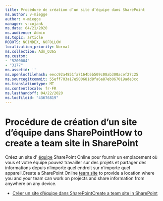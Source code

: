```yaml
---
title: Procédure de création d’un site d’équipe dans SharePoint
ms.author: v-miegge
author: v-miegge
manager: v-cojank
ms.date: 04/21/2020
ms.audience: Admin
ms.topic: article
ROBOTS: NOINDEX, NOFOLLOW
localization_priority: Normal
ms.collection: Adm_O365
ms.custom:
- "5200004"
- "3177"
ms.assetid: ''
ms.openlocfilehash: eecc92a4851fa7164b5b509c08ab300acef27c25
ms.sourcegitcommit: 55eff703a17e500681d8fa6a87eb067019ade3cc
ms.translationtype: MT
ms.contentlocale: fr-FR
ms.lasthandoff: 04/22/2020
ms.locfileid: "43676819"
---
```

# <a name="how-to-create-a-team-site-in-sharepoint"></a><span data-ttu-id="37ddf-102">Procédure de création d’un site d’équipe dans SharePoint</span><span class="sxs-lookup"><span data-stu-id="37ddf-102">How to create a team site in SharePoint</span></span>

<span data-ttu-id="37ddf-103">Créez un site d' [équipe](https://support.office.com/article/what-is-a-sharepoint-team-site-75545757-36c3-46a7-beed-0aaa74f0401e) SharePoint Online pour fournir un emplacement où vous et votre équipe pouvez travailler sur des projets et partager des informations depuis n’importe quel endroit sur n’importe quel appareil.</span><span class="sxs-lookup"><span data-stu-id="37ddf-103">Create a SharePoint Online [team site](https://support.office.com/article/what-is-a-sharepoint-team-site-75545757-36c3-46a7-beed-0aaa74f0401e) to provide a location where you and your team can work on projects and share information from anywhere on any device.</span></span>

* [<span data-ttu-id="37ddf-104">Créer un site d’équipe dans SharePoint</span><span class="sxs-lookup"><span data-stu-id="37ddf-104">Create a team site in SharePoint</span></span>](https://support.office.com/article/create-a-team-site-in-sharepoint-ef10c1e7-15f3-42a3-98aa-b5972711777d)